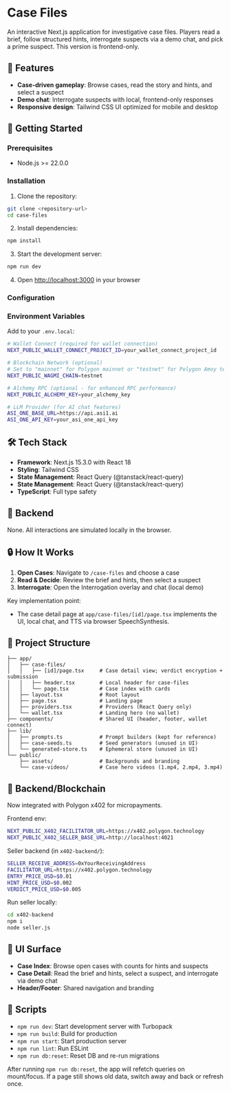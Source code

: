 # Case Files

An interactive Next.js application for investigative case files. Players read a brief, follow structured hints, interrogate suspects via a demo chat, and pick a prime suspect. This version is frontend-only.

## 🌟 Features

- **Case-driven gameplay**: Browse cases, read the story and hints, and select a suspect
- **Demo chat**: Interrogate suspects with local, frontend-only responses
- **Responsive design**: Tailwind CSS UI optimized for mobile and desktop

## 🚀 Getting Started

### Prerequisites

- Node.js >= 22.0.0

### Installation

1. Clone the repository:
```bash
git clone <repository-url>
cd case-files
```

2. Install dependencies:
```bash
npm install
```

3. Start the development server:
```bash
npm run dev
```

4. Open [http://localhost:3000](http://localhost:3000) in your browser

### Configuration

### Environment Variables

Add to your `.env.local`:
```bash
# Wallet Connect (required for wallet connection)
NEXT_PUBLIC_WALLET_CONNECT_PROJECT_ID=your_wallet_connect_project_id

# Blockchain Network (optional)
# Set to "mainnet" for Polygon mainnet or "testnet" for Polygon Amoy testnet (default: testnet)
NEXT_PUBLIC_WAGMI_CHAIN=testnet

# Alchemy RPC (optional - for enhanced RPC performance)
NEXT_PUBLIC_ALCHEMY_KEY=your_alchemy_key

# LLM Provider (for AI chat features)
ASI_ONE_BASE_URL=https://api.asi1.ai
ASI_ONE_API_KEY=your_asi_one_api_key
```

## 🛠️ Tech Stack

- **Framework**: Next.js 15.3.0 with React 18
- **Styling**: Tailwind CSS
- **State Management**: React Query (@tanstack/react-query)
- **State Management**: React Query (@tanstack/react-query)
- **TypeScript**: Full type safety

## 🔧 Backend

None. All interactions are simulated locally in the browser.

## 🔒 How It Works

1. **Open Cases**: Navigate to `/case-files` and choose a case
2. **Read & Decide**: Review the brief and hints, then select a suspect
3. **Interrogate**: Open the Interrogation overlay and chat (local demo)

Key implementation point:

- The case detail page at `app/case-files/[id]/page.tsx` implements the UI, local chat, and TTS via browser SpeechSynthesis.

## 📁 Project Structure

```
├── app/
│   ├── case-files/
│   │   ├── [id]/page.tsx     # Case detail view; verdict encryption + submission
│   │   ├── header.tsx        # Local header for case-files
│   │   └── page.tsx          # Case index with cards
│   ├── layout.tsx            # Root layout
│   ├── page.tsx              # Landing page
│   ├── providers.tsx         # Providers (React Query only)
│   └── wallet.tsx            # Landing hero (no wallet)
├── components/               # Shared UI (header, footer, wallet connect)
├── lib/
│   ├── prompts.ts            # Prompt builders (kept for reference)
│   ├── case-seeds.ts         # Seed generators (unused in UI)
│   └── generated-store.ts    # Ephemeral store (unused in UI)
└── public/
    ├── assets/               # Backgrounds and branding
    └── case-videos/          # Case hero videos (1.mp4, 2.mp4, 3.mp4)
```

## 🔗 Backend/Blockchain

Now integrated with Polygon x402 for micropayments.

Frontend env:

```bash
NEXT_PUBLIC_X402_FACILITATOR_URL=https://x402.polygon.technology
NEXT_PUBLIC_X402_SELLER_BASE_URL=http://localhost:4021
```

Seller backend (in `x402-backend/`):

```bash
SELLER_RECEIVE_ADDRESS=0xYourReceivingAddress
FACILITATOR_URL=https://x402.polygon.technology
ENTRY_PRICE_USD=$0.01
HINT_PRICE_USD=$0.002
VERDICT_PRICE_USD=$0.005
```

Run seller locally:

```bash
cd x402-backend
npm i
node seller.js
```

## 🎨 UI Surface

- **Case Index**: Browse open cases with counts for hints and suspects
- **Case Detail**: Read the brief and hints, select a suspect, and interrogate via demo chat
- **Header/Footer**: Shared navigation and branding

## 📝 Scripts

- `npm run dev`: Start development server with Turbopack
- `npm run build`: Build for production
- `npm run start`: Start production server
- `npm run lint`: Run ESLint
 - `npm run db:reset`: Reset DB and re-run migrations

After running `npm run db:reset`, the app will refetch queries on mount/focus. If a page still shows old data, switch away and back or refresh once.
